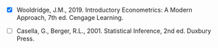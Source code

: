 - [X] Wooldridge, J.M., 2019. Introductory Econometrics: A Modern Approach, 7th ed. Cengage Learning.

- [ ] Casella, G., Berger, R.L., 2001. Statistical Inference, 2nd ed. Duxbury Press.

```{tableofcontents}
```
